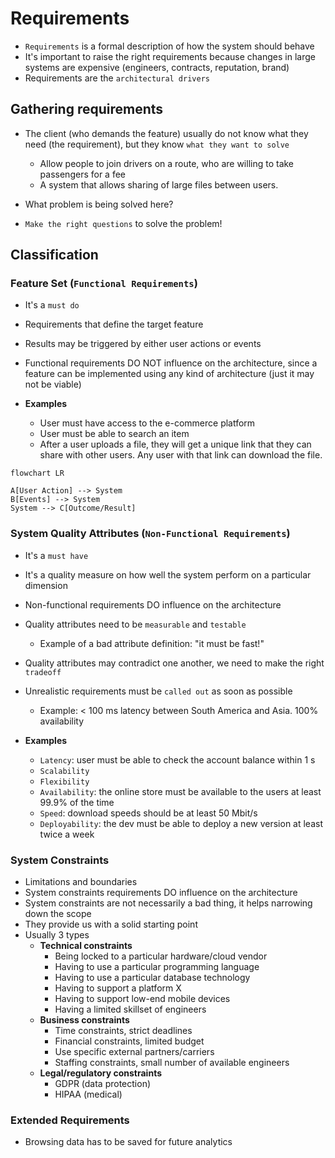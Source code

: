 # Requirements

- `Requirements` is a formal description of how the system should behave
- It's important to raise the right requirements because changes in large systems are expensive (engineers, contracts, reputation, brand)
- Requirements are the `architectural drivers`

## Gathering requirements

- The client (who demands the feature) usually do not know what they need (the requirement), but they know `what they want to solve`
  - Allow people to join drivers on a route, who are willing to take passengers for a fee
  - A system that allows sharing of large files between users.
- What problem is being solved here?

- `Make the right questions` to solve the problem!

## Classification

### Feature Set (`Functional Requirements`)

- It's a `must do`
- Requirements that define the target feature
- Results may be triggered by either user actions or events
- Functional requirements DO NOT influence on the architecture, since a feature can be implemented using any kind of architecture (just it may not be viable)

- **Examples**
  - User must have access to the e-commerce platform
  - User must be able to search an item
  - After a user uploads a file, they will get a unique link that they can share with other users. Any user with that link can download the file.

```mermaid
flowchart LR

A[User Action] --> System
B[Events] --> System
System --> C[Outcome/Result]
```

### System Quality Attributes (`Non-Functional Requirements`)

- It's a `must have`
- It's a quality measure on how well the system perform on a particular dimension
- Non-functional requirements DO influence on the architecture
- Quality attributes need to be `measurable` and `testable`
  - Example of a bad attribute definition: "it must be fast!"
- Quality attributes may contradict one another, we need to make the right `tradeoff`
- Unrealistic requirements must be `called out` as soon as possible
  - Example: < 100 ms latency between South America and Asia. 100% availability

- **Examples**
  - `Latency`: user must be able to check the account balance within 1 s
  - `Scalability`
  - `Flexibility`
  - `Availability`: the online store must be available to the users at least 99.9% of the time
  - `Speed`: download speeds should be at least 50 Mbit/s
  - `Deployability`: the dev must be able to deploy a new version at least twice a week

### System Constraints

- Limitations and boundaries
- System constraints requirements DO influence on the architecture
- System constraints are not necessarily a bad thing, it helps narrowing down the scope
- They provide us with a solid starting point
- Usually 3 types
  - **Technical constraints**
    - Being locked to a particular hardware/cloud vendor
    - Having to use a particular programming language
    - Having to use a particular database technology
    - Having to support a platform X
    - Having to support low-end mobile devices
    - Having a limited skillset of engineers
  - **Business constraints**
    - Time constraints, strict deadlines
    - Financial constraints, limited budget
    - Use specific external partners/carriers
    - Staffing constraints, small number of available engineers
  - **Legal/regulatory constraints**
    - GDPR (data protection)
    - HIPAA (medical)

### Extended Requirements

- Browsing data has to be saved for future analytics
